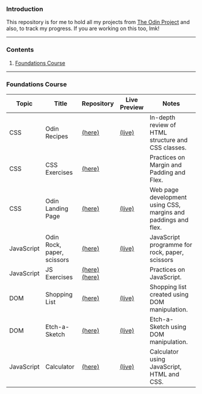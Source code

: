 ### Introduction

This repository is for me to hold all my projects from [The Odin Project](https://www.theodinproject.com/) and also, to track my progress. If you are working on this too, lmk!

---

### Contents
1. [Foundations Course](#foundi)

---

<a id="foundi"></a>
### Foundations Course

| Topic | Title | Repository | Live Preview|  Notes |
|-------|-------|------------|-------------|--------|
| CSS   | Odin Recipes | [(here)](https://github.com/leecharlenej/odin-recipes) | [(live)](https://leecharlenej.github.io/odin-recipes/) | In-depth review of HTML structure and CSS classes.
|CSS    | CSS Exercises | [(here)](https://github.com/leecharlenej/css-exercises) |  | Practices on Margin and Padding and Flex.
|CSS    | Odin Landing Page | [(here)](https://github.com/leecharlenej/odin-landing-page)| [(live)](https://leecharlenej.github.io/odin-landing-page/first_attempt/) |Web page development using CSS, margins and paddings and flex.
|JavaScript | Odin Rock, paper, scissors | [(here)](https://github.com/leecharlenej/odin-rock-paper-scissors) | [(live)](https://leecharlenej.github.io/odin-rock-paper-scissors/) | JavaScript programme for rock, paper, scissors |
|JavaScript | JS Exercises | [(here)](https://github.com/leecharlenej/javascript-exercises) <br> [(here)](https://github.com/leecharlenej/JavaScript30)| | Practices on JavaScript.
|DOM    | Shopping List | [(here)](Foundations/shopping-list.html) | [(live)](https://leecharlenej.github.io/theodinproject/odin-shopping-list/) | Shopping list created using DOM manipulation. |
|DOM    | Etch-a-Sketch | [(here)](https://github.com/leecharlenej/odin-etch-a-sketch) | [(live)](https://leecharlenej.github.io/odin-etch-a-sketch/) | Etch-a-Sketch using DOM manipulation. |
|JavaScript | Calculator | [(here)](https://github.com/leecharlenej/odin-calculator) | [(live)](https://leecharlenej.github.io/odin-calculator/) | Calculator using JavaScript, HTML and CSS. |